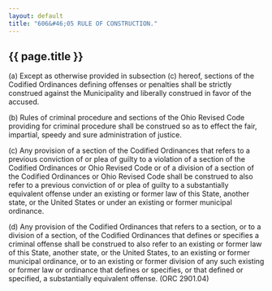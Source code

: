 ```yaml
---
layout: default 
title: "606&#46;05 RULE OF CONSTRUCTION."
---
```


{{ page.title }}
----------------

​(a) Except as otherwise provided in subsection (c) hereof, sections of
the Codified Ordinances defining offenses or penalties shall be strictly
construed against the Municipality and liberally construed in favor of
the accused.

​(b) Rules of criminal procedure and sections of the Ohio Revised Code
providing for criminal procedure shall be construed so as to effect the
fair, impartial, speedy and sure administration of justice.

​(c) Any provision of a section of the Codified Ordinances that refers
to a previous conviction of or plea of guilty to a violation of a
section of the Codified Ordinances or Ohio Revised Code or of a division
of a section of the Codified Ordinances or Ohio Revised Code shall be
construed to also refer to a previous conviction of or plea of guilty to
a substantially equivalent offense under an existing or former law of
this State, another state, or the United States or under an existing or
former municipal ordinance.

​(d) Any provision of the Codified Ordinances that refers to a section,
or to a division of a section, of the Codified Ordinances that defines
or specifies a criminal offense shall be construed to also refer to an
existing or former law of this State, another state, or the United
States, to an existing or former municipal ordinance, or to an existing
or former division of any such existing or former law or ordinance that
defines or specifies, or that defined or specified, a substantially
equivalent offense. (ORC 2901.04)
